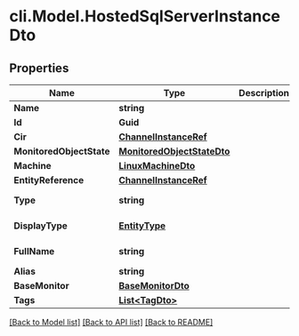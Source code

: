 # cli.Model.HostedSqlServerInstanceDto

## Properties

Name | Type | Description | Notes
------------ | ------------- | ------------- | -------------
**Name** | **string** |  | [optional] 
**Id** | **Guid** |  | [optional] 
**Cir** | [**ChannelInstanceRef**](ChannelInstanceRef.md) |  | [optional] 
**MonitoredObjectState** | [**MonitoredObjectStateDto**](MonitoredObjectStateDto.md) |  | [optional] 
**Machine** | [**LinuxMachineDto**](LinuxMachineDto.md) |  | [optional] 
**EntityReference** | [**ChannelInstanceRef**](ChannelInstanceRef.md) |  | [optional] 
**Type** | **string** |  | [optional] [readonly] 
**DisplayType** | [**EntityType**](EntityType.md) |  | [optional] [readonly] 
**FullName** | **string** |  | [optional] [readonly] 
**Alias** | **string** |  | [optional] 
**BaseMonitor** | [**BaseMonitorDto**](BaseMonitorDto.md) |  | [optional] 
**Tags** | [**List&lt;TagDto&gt;**](TagDto.md) |  | [optional] 

[[Back to Model list]](../README.md#documentation-for-models) [[Back to API list]](../README.md#documentation-for-api-endpoints) [[Back to README]](../README.md)


